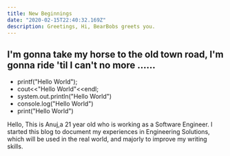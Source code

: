 ```yaml
---
title: New Beginnings
date: "2020-02-15T22:40:32.169Z"
description: Greetings, Hi, BearBobs greets you.
---
```



## I'm gonna take my horse to the old town road, I'm gonna ride 'til I can't no more ......


- printf("Hello World");
- cout<<"Hello World"<<endl;
- system.out.println("Hello World")
- console.log("Hello World")
- print("Hello World")

Hello, This is Anuj,a 21 year old who is working as a Software Engineer.
I started this blog to document my experiences in Engineering Solutions,
which will be used in the real world, and majorly to improve my writing skills.
